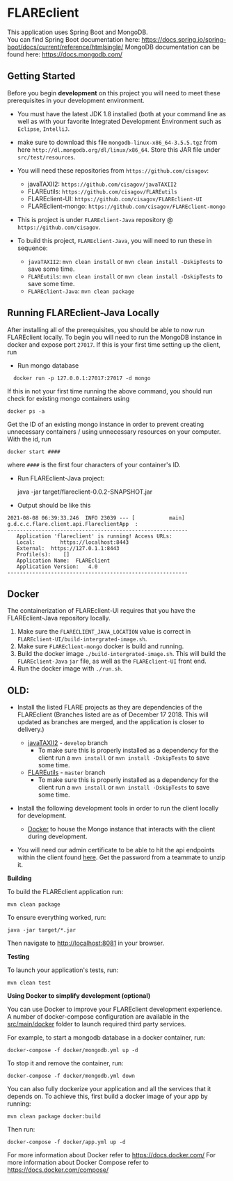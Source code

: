# FLAREclient
This application uses Spring Boot and MongoDB.  
You can find Spring Boot documentation here: https://docs.spring.io/spring-boot/docs/current/reference/htmlsingle/
MongoDB documentation can be found here: https://docs.mongodb.com/

## Getting Started
Before you begin **development** on this project you will need to meet these prerequisites in your development environment.

- You must have the latest JDK 1.8 installed (both at your command line as well as with your favorite Integrated Development Environment
  such as `Eclipse`, `IntelliJ`.

- make sure to download this file `mongodb-linux-x86_64-3.5.5.tgz` from here `http://dl.mongodb.org/dl/linux/x86_64`. Store this JAR file under `src/test/resources`.

- You will need these repositories from `https://github.com/cisagov`:
	- javaTAXII2: `https://github.com/cisagov/javaTAXII2`
	- FLAREutils: `https://github.com/cisagov/FLAREutils`
	- FLAREclient-UI: `https://github.com/cisagov/FLAREclient-UI`
	- FLAREclient-mongo: `https://github.com/cisagov/FLAREclient-mongo`
- This is project is under `FLAREclient-Java` repository @ `https://github.com/cisagov`.

- To build this project, `FLAREclient-Java`, you will need to run these in sequence:
	- `javaTAXII2`: `mvn clean install` or `mvn clean install -DskipTests` to save some time.
	- `FLAREutils`: `mvn clean install` or `mvn clean install -DskipTests` to save some time.
	- `FLAREclient-Java`: `mvn clean package`

## Running FLAREclient-Java Locally
After installing all of the prerequisites, you should be able to now run FLAREclient locally. To begin you will need to run the MongoDB instance in docker and expose port `27017`. If this is your first time setting up the client, run

- Run mongo database
```
  docker run -p 127.0.0.1:27017:27017 -d mongo
  ```

If this in not your first time running the above command, you should run check for existing mongo containers using

    docker ps -a

Get the ID of an existing mongo instance in order to prevent creating unnecessary containers / using unnecessary resources on your computer. With the id, run

    docker start #### 

where `####` is the first four characters of your container's ID.
- Run FLAREclient-Java project:


    java -jar target/flareclient-0.0.2-SNAPSHOT.jar

- Output should be like this

```
2021-08-08 06:39:33.246  INFO 23039 --- [           main] g.d.c.c.flare.client.api.FlareclientApp  : 
----------------------------------------------------------
   Application 'flareclient' is running! Access URLs:
   Local:        https://localhost:8443
   External:  https://127.0.1.1:8443
   Profile(s):    []  
   Application Name:  FLAREclient  
   Application Version:   4.0  
----------------------------------------------------------

```
## Docker
The containerization of FLAREclient-UI requires that you have the FLAREclient-Java
repository locally.
1. Make sure the `FLARECLIENT_JAVA_LOCATION` value is correct in `FLAREclient-UI/build-intergrated-image.sh`.
2. Make sure `FLAREclient-mongo` docker is build and running.
3. Build the docker image `./build-intergrated-image.sh`. This will build the `FLAREclient-Java` `jar` file,
   as well as the `FLAREclient-UI` front end.
4. Run the docker image with `./run.sh`.

## OLD:
- Install the listed FLARE projects as they are dependencies of the FLAREclient (Branches listed are as of December 17 2018. This will updated as branches are merged, and the application is closer to delivery.)
	- [javaTAXII2](https://github.com/cisagov/javaTAXII2/tree/develop/) - `develop` branch
		- To make sure this is properly installed as a dependency for the client run a `mvn install` or `mvn install -DskipTests` to save some time.
	- [FLAREutils](https://git.ecicd.dso.ncps.us-cert.gov/fireteam/bcmc/FLAREutils) - `master` branch
		- To make sure this is properly installed as a dependency for the client run a `mvn install` or `mvn install -DskipTests` to save some time.

- Install the following development tools in order to run the client locally for development.
	- [Docker](https://www.docker.com/get-started) to house the Mongo instance that interacts with the client during development.

- You will need our admin certificate to be able to hit the api endpoints within the client found [here](https://cybershare.atlassian.net/wiki/spaces/devspace/pages/172949587/FLAREcloud+-+Client+Certificate). Get the password from a teammate to unzip it.

**Building**

To build the FLAREclient application run:

    mvn clean package

To ensure everything worked, run:

    java -jar target/*.jar

Then navigate to [http://localhost:8081](http://localhost:8081) in your browser.


**Testing**

To launch your application's tests, run:

    mvn clean test

**Using Docker to simplify development (optional)**

You can use Docker to improve your FLAREclient development experience. A number of docker-compose configuration are available in the [src/main/docker](src/main/docker) folder to launch required third party services.

For example, to start a mongodb database in a docker container, run:

    docker-compose -f docker/mongodb.yml up -d

To stop it and remove the container, run:

    docker-compose -f docker/mongodb.yml down

You can also fully dockerize your application and all the services that it depends on.
To achieve this, first build a docker image of your app by running:

    mvn clean package docker:build

Then run:

    docker-compose -f docker/app.yml up -d

For more information about Docker refer to https://docs.docker.com/
For more information about Docker Compose refer to https://docs.docker.com/compose/
